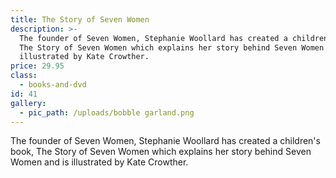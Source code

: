 ```yaml
---
title: The Story of Seven Women
description: >-
  The founder of Seven Women, Stephanie Woollard has created a children's book,
  The Story of Seven Women which explains her story behind Seven Women and is
  illustrated by Kate Crowther.
price: 29.95
class:
  - books-and-dvd
id: 41
gallery:
  - pic_path: /uploads/bobble garland.png
---
```



The founder of Seven Women, Stephanie Woollard has created a children's book, The Story of Seven Women which explains her story behind Seven Women and is illustrated by Kate Crowther.